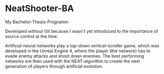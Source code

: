 # NeatShooter-BA

My Bachelor-Thesis-Programm

Developed without Git because I wasn't yet introduced to the importance of source control at the time.

Artificial neural networks play a top-down vertical-scroller game, which was developed in the Unreal Engine 4, 
where the player (the network) has to evade enemy attacks and shoot down enemies. The best performing networks
are then used with the NEAT-algorithm to create the next generation of players through artificial evolution.
